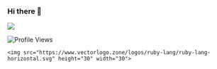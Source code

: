 ### Hi there 👋

![](https://github-readme-stats.vercel.app/api?username=tomial)

<!--START_SECTION:waka-->
![Profile Views](http://img.shields.io/badge/Profile%20Views-61-blue)

    <img src="https://www.vectorlogo.zone/logos/ruby-lang/ruby-lang-horizontal.svg" height="30" width="30">
